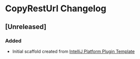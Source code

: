 <!-- Keep a Changelog guide -> https://keepachangelog.com -->

# CopyRestUrl Changelog

## [Unreleased]
### Added
- Initial scaffold created from [IntelliJ Platform Plugin Template](https://github.com/JetBrains/intellij-platform-plugin-template)
